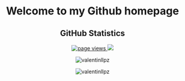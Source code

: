 <div align="center">
<h1 align="center" dir="auto">Welcome to my Github homepage</h1>

## GitHub Statistics

<p align="center">
   <a href="https://github.com/mli42/mli42">
      <img src="https://komarev.com/ghpvc/?username=valentinllpz&style=flat-square" alt="page views" />
   </a>
   <a href="https://github.com/mli42?tab=followers">
      <img src="https://img.shields.io/github/followers/valentinllpz?color=green&logo=github&style=flat-square" />
   </a>
</p>

<p align="center">
   <img src="https://github-readme-stats.vercel.app/api?username=valentinllpz&show_icons=true&count_private=true&theme=dark" alt="valentinllpz" />
</p>

<p align="center">
   <img src="https://github-readme-stats-olive-nine.vercel.app/api/top-langs/?username=valentinllpz&layout=compact&theme=dark" alt="valentinllpz" />
</p>
